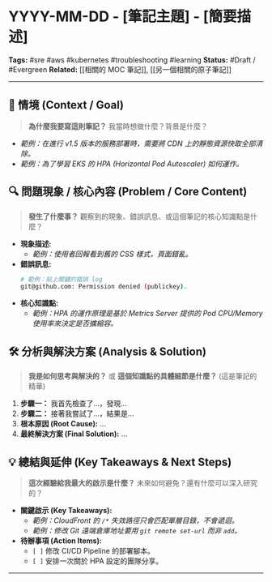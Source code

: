 # YYYY-MM-DD - [筆記主題] - [簡要描述]

**Tags:** #sre #aws #kubernetes #troubleshooting #learning
**Status:** #Draft / #Evergreen
**Related:** [[相關的 MOC 筆記]], [[另一個相關的原子筆記]]

---

## 🎯 情境 (Context / Goal)
> **為什麼我要寫這則筆記？** 我當時想做什麼？背景是什麼？

* *範例：在進行 v1.5 版本的服務部署時，需要將 CDN 上的靜態資源快取全部清除。*
* *範例：為了學習 EKS 的 HPA (Horizontal Pod Autoscaler) 如何運作。*


## 🔍 問題現象 / 核心內容 (Problem / Core Content)
> **發生了什麼事？** 觀察到的現象、錯誤訊息、或這個筆記的核心知識點是什麼？

* **現象描述:**
    * *範例：使用者回報看到舊的 CSS 樣式，頁面錯亂。*
* **錯誤訊息:**
    ```bash
    # 範例：貼上關鍵的錯誤 log
    git@github.com: Permission denied (publickey).
    ```
* **核心知識點:**
    * *範例：HPA 的運作原理是基於 Metrics Server 提供的 Pod CPU/Memory 使用率來決定是否擴縮容。*


## 🛠️ 分析與解決方案 (Analysis & Solution)
> **我是如何思考與解決的？** 或 **這個知識點的具體細節是什麼？** (這是筆記的精華)

1.  **步驟一：** 我首先檢查了...，發現...
2.  **步驟二：** 接著我嘗試了...，結果是...
3.  **根本原因 (Root Cause):** ...
4.  **最終解決方案 (Final Solution):** ...


## 💡 總結與延伸 (Key Takeaways & Next Steps)
> **這次經驗給我最大的啟示是什麼？** 未來如何避免？還有什麼可以深入研究的？

* **關鍵啟示 (Key Takeaways):**
    * *範例：CloudFront 的 `/*` 失效路徑只會匹配單層目錄，不會遞迴。*
    * *範例：修改 Git 遠端倉庫地址要用 `git remote set-url` 而非 `add`。*
* **待辦事項 (Action Items):**
    * `[ ]` 修改 CI/CD Pipeline 的部署腳本。
    * `[ ]` 安排一次關於 HPA 設定的團隊分享。

---
